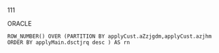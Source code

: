 111

ORACLE

```
ROW_NUMBER() OVER (PARTITION BY applyCust.aZzjgdm,applyCust.azjhm ORDER BY applyMain.dsctjrq desc ) AS rn
```

